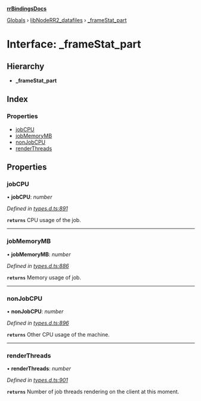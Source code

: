 **[rrBindingsDocs](../README.md)**

[Globals](../README.md) › [libNodeRR2_datafiles](../modules/libnoderr2_datafiles.md) › [_frameStat_part](libnoderr2_datafiles._framestat_part.md)

# Interface: _frameStat_part

## Hierarchy

* **_frameStat_part**

## Index

### Properties

* [jobCPU](libnoderr2_datafiles._framestat_part.md#jobcpu)
* [jobMemoryMB](libnoderr2_datafiles._framestat_part.md#jobmemorymb)
* [nonJobCPU](libnoderr2_datafiles._framestat_part.md#nonjobcpu)
* [renderThreads](libnoderr2_datafiles._framestat_part.md#renderthreads)

## Properties

###  jobCPU

• **jobCPU**: *number*

*Defined in [types.d.ts:891](https://github.com/Novalis15/rrBindings/blob/33d8d78/nodeJS/lx64/v6/types.d.ts#L891)*

**`returns`** CPU usage of the job.

___

###  jobMemoryMB

• **jobMemoryMB**: *number*

*Defined in [types.d.ts:886](https://github.com/Novalis15/rrBindings/blob/33d8d78/nodeJS/lx64/v6/types.d.ts#L886)*

**`returns`** Memory usage of job.

___

###  nonJobCPU

• **nonJobCPU**: *number*

*Defined in [types.d.ts:896](https://github.com/Novalis15/rrBindings/blob/33d8d78/nodeJS/lx64/v6/types.d.ts#L896)*

**`returns`** Other CPU usage of the machine.

___

###  renderThreads

• **renderThreads**: *number*

*Defined in [types.d.ts:901](https://github.com/Novalis15/rrBindings/blob/33d8d78/nodeJS/lx64/v6/types.d.ts#L901)*

**`returns`** Number of job threads rendering on the client at this moment.